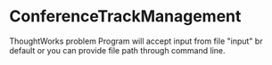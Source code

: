 # ConferenceTrackManagement
ThoughtWorks problem
Program will accept input from file "input" br default or you can provide file path through command line.
